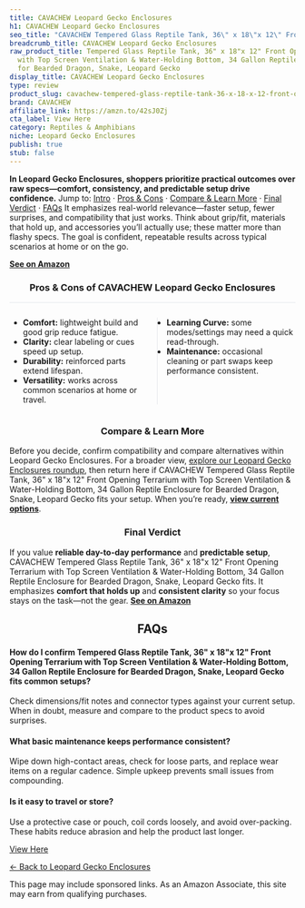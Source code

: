 ```yaml
---
title: CAVACHEW Leopard Gecko Enclosures
h1: CAVACHEW Leopard Gecko Enclosures
seo_title: "CAVACHEW Tempered Glass Reptile Tank, 36\" x 18\"x 12\" Front\u2026"
breadcrumb_title: CAVACHEW Leopard Gecko Enclosures
raw_product_title: Tempered Glass Reptile Tank, 36" x 18"x 12" Front Opening Terrarium
  with Top Screen Ventilation & Water-Holding Bottom, 34 Gallon Reptile Enclosure
  for Bearded Dragon, Snake, Leopard Gecko
display_title: CAVACHEW Leopard Gecko Enclosures
type: review
product_slug: cavachew-tempered-glass-reptile-tank-36-x-18-x-12-front-opening-terrari-ae049bdf
brand: CAVACHEW
affiliate_link: https://amzn.to/42sJ0Zj
cta_label: View Here
category: Reptiles & Amphibians
niche: Leopard Gecko Enclosures
publish: true
stub: false
---
```


<div id="intro" class="full-width"><p><strong>In Leopard Gecko Enclosures, shoppers prioritize practical outcomes over raw specs&mdash;comfort, consistency, and predictable setup drive confidence.</strong> Jump to: <a href="#intro">Intro</a> · <a href="#pros-cons">Pros &amp; Cons</a> · <a href="#compare-more">Compare &amp; Learn More</a> · <a href="#verdict">Final Verdict</a> · <a href="#faqs">FAQs</a> It emphasizes real-world relevance&mdash;faster setup, fewer surprises, and compatibility that just works. Think about grip/fit, materials that hold up, and accessories you’ll actually use; these matter more than flashy specs. The goal is confident, repeatable results across typical scenarios at home or on the go.</p><p><a href="https://amzn.to/42sJ0Zj" rel="nofollow sponsored noopener" target="_blank"><strong>See on Amazon</strong></a></p></div>
<h3 id="pros-cons" style="text-align:center;">Pros &amp; Cons of CAVACHEW Leopard Gecko Enclosures</h3>
<div class="pc-grid" style="display:grid;grid-template-columns:1fr 1fr;gap:16px;border-top:1px solid #e5e7eb;padding-top:12px;">
  <ul>
    <li><strong>Comfort:</strong> lightweight build and good grip reduce fatigue.</li>
    <li><strong>Clarity:</strong> clear labeling or cues speed up setup.</li>
    <li><strong>Durability:</strong> reinforced parts extend lifespan.</li>
    <li><strong>Versatility:</strong> works across common scenarios at home or travel.</li>
  </ul>
  <ul style="border-left:1px solid #e5e7eb;padding-left:16px;">
    <li><strong>Learning Curve:</strong> some modes/settings may need a quick read-through.</li>
    <li><strong>Maintenance:</strong> occasional cleaning or part swaps keep performance consistent.</li>
  </ul>
</div>


<h3 id="compare-more" style="text-align:center;">Compare &amp; Learn More</h3>
<p>Before you decide, confirm compatibility and compare alternatives within Leopard Gecko Enclosures. For a broader view, <a href="#">explore our Leopard Gecko Enclosures roundup</a>, then return here if CAVACHEW Tempered Glass Reptile Tank, 36" x 18"x 12" Front Opening Terrarium with Top Screen Ventilation & Water-Holding Bottom, 34 Gallon Reptile Enclosure for Bearded Dragon, Snake, Leopard Gecko fits your setup. When you’re ready, <a href="https://amzn.to/42sJ0Zj" rel="nofollow sponsored noopener" target="_blank"><strong>view current options</strong></a>.</p>

<h3 id="verdict" style="text-align:center;">Final Verdict</h3>
<p>If you value <strong>reliable day-to-day performance</strong> and <strong>predictable setup</strong>, CAVACHEW Tempered Glass Reptile Tank, 36" x 18"x 12" Front Opening Terrarium with Top Screen Ventilation & Water-Holding Bottom, 34 Gallon Reptile Enclosure for Bearded Dragon, Snake, Leopard Gecko fits. It emphasizes <strong>comfort that holds up</strong> and <strong>consistent clarity</strong> so your focus stays on the task&mdash;not the gear. <a href="https://amzn.to/42sJ0Zj" rel="nofollow sponsored noopener" target="_blank"><strong>See on Amazon</strong></a></p>

<h2 id="faqs" style="text-align:center;">FAQs</h2>
<h4><strong>How do I confirm Tempered Glass Reptile Tank, 36" x 18"x 12" Front Opening Terrarium with Top Screen Ventilation & Water-Holding Bottom, 34 Gallon Reptile Enclosure for Bearded Dragon, Snake, Leopard Gecko fits common setups?</strong></h4>
<p>Check dimensions/fit notes and connector types against your current setup. When in doubt, measure and compare to the product specs to avoid surprises.</p>
<h4><strong>What basic maintenance keeps performance consistent?</strong></h4>
<p>Wipe down high-contact areas, check for loose parts, and replace wear items on a regular cadence. Simple upkeep prevents small issues from compounding.</p>
<h4><strong>Is it easy to travel or store?</strong></h4>
<p>Use a protective case or pouch, coil cords loosely, and avoid over-packing. These habits reduce abrasion and help the product last longer.</p>

<p><a class="btn" href="https://amzn.to/42sJ0Zj" target="_blank" rel="nofollow sponsored noopener">View Here</a></p>
<p><a href="/roundups/reptiles-amphibians/leopard-gecko-enclosures/">← Back to Leopard Gecko Enclosures</a></p>
<aside class="disclosure">This page may include sponsored links. As an Amazon Associate, this site may earn from qualifying purchases.</aside>
